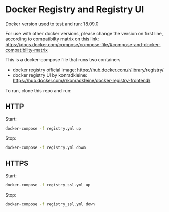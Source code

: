 # Docker Registry and Registry UI

Docker version used to test and run: 18.09.0

For use with other docker versions, please change the version on first line, according to compatibilty matrix on this link:
https://docs.docker.com/compose/compose-file/#compose-and-docker-compatibility-matrix

This is a docker-compose file that runs two containers
- docker registry official image: https://hub.docker.com/r/library/registry/
- docker registry UI by konradkleine: https://hub.docker.com/r/konradkleine/docker-registry-frontend/


To run, clone this repo and run:

## HTTP

Start:
```sh
docker-compose -f registry.yml up
```
Stop:
```sh
docker-compose -f registry.yml down
```

## HTTPS

Start:
```sh
docker-compose -f registry_ssl.yml up
```
Stop:
```sh
docker-compose -f registry_ssl.yml down
```